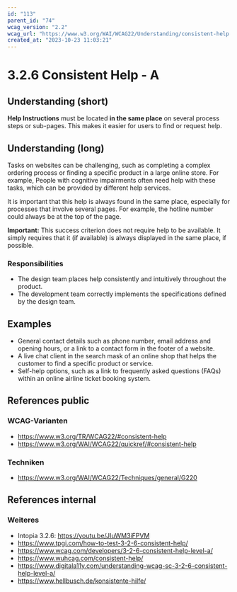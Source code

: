 ```yaml
---
id: "113"
parent_id: "74"
wcag_version: "2.2"
wcag_url: "https://www.w3.org/WAI/WCAG22/Understanding/consistent-help.html"
created_at: "2023-10-23 11:03:21"
---
```


# 3.2.6 Consistent Help - A

## Understanding (short)

**Help Instructions** must be located **in the same place** on several process steps or sub-pages. This makes it easier for users to find or request help.

## Understanding (long)

Tasks on websites can be challenging, such as completing a complex ordering process or finding a specific product in a large online store. For example, People with cognitive impairments often need help with these tasks, which can be provided by different help services.

It is important that this help is always found in the same place, especially for processes that involve several pages. For example, the hotline number could always be at the top of the page.

**Important:** This success criterion does not require help to be available. It simply requires that it (if available) is always displayed in the same place, if possible.

### Responsibilities

- The design team places help consistently and intuitively throughout the product.
- The development team correctly implements the specifications defined by the design team.

## Examples

- General contact details such as phone number, email address and opening hours, or a link to a contact form in the footer of a website.
- A live chat client in the search mask of an online shop that helps the customer to find a specific product or service.
- Self-help options, such as a link to frequently asked questions (FAQs) within an online airline ticket booking system.

## References public

### WCAG-Varianten
- <https://www.w3.org/TR/WCAG22/#consistent-help>
- <https://www.w3.org/WAI/WCAG22/quickref/#consistent-help>

### Techniken
- <https://www.w3.org/WAI/WCAG22/Techniques/general/G220>

## References internal

### Weiteres

- Intopia 3.2.6: <https://youtu.be/JIuWM3iFPVM>
- <https://www.tpgi.com/how-to-test-3-2-6-consistent-help/>
- <https://www.wcag.com/developers/3-2-6-consistent-help-level-a/>
- <https://www.wuhcag.com/consistent-help/>
- <https://www.digitala11y.com/understanding-wcag-sc-3-2-6-consistent-help-level-a/>
- <https://www.hellbusch.de/konsistente-hilfe/>